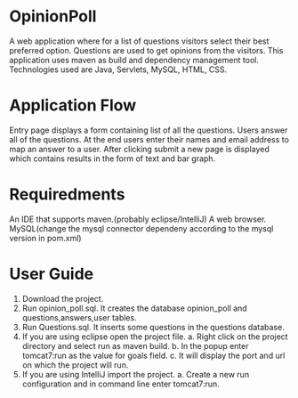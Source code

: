 # OpinionPoll
A web application where for a list of questions visitors select their best preferred option. Questions are used to get opinions from the visitors. This application uses maven as build and dependency management tool. Technologies used are Java, Servlets, MySQL, HTML, CSS.

# Application Flow
Entry page displays a form containing list of all the questions. Users answer all of the questions. At the end users enter their names and email address to map an answer to a user. After clicking submit a new page is displayed which contains results in the form of text and bar graph.

# Requiredments
An IDE that supports maven.(probably eclipse/IntelliJ)
A web browser.
MySQL(change the mysql connector dependeny according to the mysql version in pom.xml)

# User Guide
1. Download the project.
2. Run opinion_poll.sql. It creates the database opinion_poll and questions,answers,user tables.
3. Run Questions.sql. It inserts some questions in the questions database.
4. If you are using eclipse open the project file.
  a. Right click on the project directory and select run as maven build.
  b. In the popup enter tomcat7:run as the value for goals field.
  c. It will display the port and url on which the project will run.
5. If you are using IntelliJ import the project.
  a. Create a new run configuration and in command line enter tomcat7:run.
  

